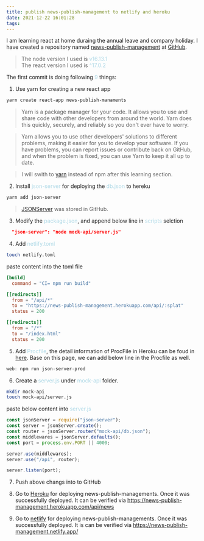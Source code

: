 ```yaml
---
title: publish news-publish-management to netlify and heroku
date: 2021-12-22 16:01:28
tags:
---
```

I am learning react at home duraing the annual leave and company holiday. I have created a repository named [news-publish-management](https://github.com/nateliu/news-publish-management) at [GitHub](https://github.com/). 
> The node version I used is <span style="color:lightblue">v16.13.1</span> <br/>
> The react version I used is <span style="color:lightblue">^17.0.2</span>

The first commit is doing following <span style="color:lightblue" bold>9</span> things:
1. Use yarn for creating a new react app 
```bash
yarn create react-app news-publish-manaments
```
> Yarn is a package manager for your code. It allows you to use and share code with other developers from around the world. Yarn does this quickly, securely, and reliably so you don't ever have to worry.

> Yarn allows you to use other developers' solutions to different problems, making it easier for you to develop your software. If you have problems, you can report issues or contribute back on GitHub, and when the problem is fixed, you can use Yarn to keep it all up to date.

> I will swith to [yarn](https://yarnpkg.com/cli/install) instead of npm after this learning section.

2. Install <span style="color:lightblue">json-server</span> for deploying the <span style="color:lightblue">db.json</span> to hereku
```bash
yarn add json-server
```
> [JSONServer](https://github.com/dreyacosta/JSONServer) was stored in GitHub.

3. Modify the <span style="color:lightblue">package.json</span>, and append below line in <span style="color:lightblue">scripts</span> selction
```json
  "json-server": "node mock-api/server.js"
```

4. Add <span style="color:lightblue">netlify.toml</span>
```bash
touch netlify.toml
```
paste content into the toml file
```toml
[build]
  command = "CI= npm run build"

[[redirects]]
  from = "/api/*"
  to = "https://news-publish-management.herokuapp.com/api/:splat"
  status = 200

[[redirects]]
  from = "/*"
  to = "/index.html"
  status = 200
```

5. Add <span style="color:lightblue">Procfile</span>, the detail information of ProcFile in Heroku can be foud in [here](https://devcenter.heroku.com/articles/procfile). Base on this page, we can add below line in the Procfile as well.
```javascript
web: npm run json-server-prod
```

6. Create a <span style="color:lightblue">server.js</span> under <span style="color:lightblue">mock-api</span> folder.
```bash
mkdir mock-api
touch mock-api/server.js
```
paste below content into <span style="color:lightblue">server.js</span>
```javascript
const jsonServer = require("json-server");
const server = jsonServer.create();
const router = jsonServer.router("mock-api/db.json");
const middlewares = jsonServer.defaults();
const port = process.env.PORT || 4000; 

server.use(middlewares);
server.use("/api", router);

server.listen(port);
```


7. Push above changs into to GitHub

8. Go to [Heroku](https://id.heroku.com/login) for deploying news-publish-managements.
Once it was successfully deployed. It can be verified via
https://news-publish-management.herokuapp.com/api/news


9. Go to [netlify](https://app.netlify.com/) for deploying news-publish-managements.
Once it was successfully deployed. It is can be verified via
https://news-publish-management.netlify.app/

